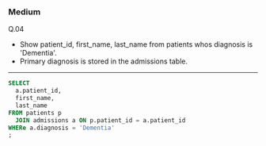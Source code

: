 ### Medium
Q.04  
* Show patient_id, first_name, last_name from patients whos diagnosis is 'Dementia'.   
* Primary diagnosis is stored in the admissions table.
---
```SQL
SELECT
  a.patient_id,
  first_name,
  last_name
FROM patients p
  JOIN admissions a ON p.patient_id = a.patient_id
WHERe a.diagnosis = 'Dementia'
;
```
